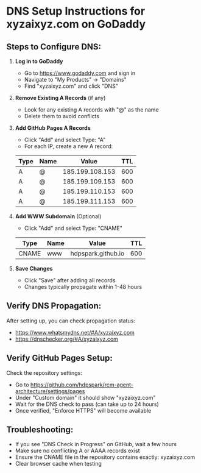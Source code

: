 # DNS Setup Instructions for xyzaixyz.com on GoDaddy

## Steps to Configure DNS:

1. **Log in to GoDaddy**
   - Go to https://www.godaddy.com and sign in
   - Navigate to "My Products" → "Domains"
   - Find "xyzaixyz.com" and click "DNS"

2. **Remove Existing A Records** (if any)
   - Look for any existing A records with "@" as the name
   - Delete them to avoid conflicts

3. **Add GitHub Pages A Records**
   - Click "Add" and select Type: "A"
   - For each IP, create a new A record:
   
   | Type | Name | Value | TTL |
   |------|------|--------|-----|
   | A | @ | 185.199.108.153 | 600 |
   | A | @ | 185.199.109.153 | 600 |
   | A | @ | 185.199.110.153 | 600 |
   | A | @ | 185.199.111.153 | 600 |

4. **Add WWW Subdomain** (Optional)
   - Click "Add" and select Type: "CNAME"
   
   | Type | Name | Value | TTL |
   |------|------|--------|-----|
   | CNAME | www | hdpspark.github.io | 600 |

5. **Save Changes**
   - Click "Save" after adding all records
   - Changes typically propagate within 1-48 hours

## Verify DNS Propagation:

After setting up, you can check propagation status:
- https://www.whatsmydns.net/#A/xyzaixyz.com
- https://dnschecker.org/#A/xyzaixyz.com

## Verify GitHub Pages Setup:

Check the repository settings:
- Go to https://github.com/hdpspark/rcm-agent-architecture/settings/pages
- Under "Custom domain" it should show "xyzaixyz.com"
- Wait for the DNS check to pass (can take up to 24 hours)
- Once verified, "Enforce HTTPS" will become available

## Troubleshooting:

- If you see "DNS Check in Progress" on GitHub, wait a few hours
- Make sure no conflicting A or AAAA records exist
- Ensure the CNAME file in the repository contains exactly: xyzaixyz.com
- Clear browser cache when testing